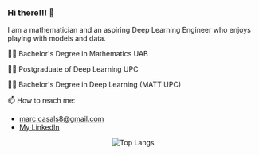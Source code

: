 ### Hi there!!! 👋

I am a mathematician and an aspiring Deep Learning Engineer who enjoys playing with models and data.

:man_student: Bachelor's Degree in Mathematics UAB 

:man_student: Postgraduate of Deep Learning UPC

:man_technologist: Bachelor's Degree in Deep Learning (MATT UPC)


📫 How to reach me: 
* marc.casals8@gmail.com
* [My LinkedIn](https://www.linkedin.com/in/marc-casals-salvador/)


<div align="center">
  <img src="https://github-readme-stats.vercel.app/api/top-langs/?username=marccasals98&layout=compact&theme=default&langs_count=10" alt="Top Langs" />
</div>



<!--
**marccasals98/marccasals98** is a ✨ _special_ ✨ repository because its `README.md` (this file) appears on your GitHub profile.

Here are some ideas to get you started:

- 🔭 I’m currently working on ...
- 🌱 I’m currently learning ...
- 👯 I’m looking to collaborate on ...
- 🤔 I’m looking for help with ...
- 💬 Ask me about ...
- 📫 How to reach me: ...
- 😄 Pronouns: ...
- ⚡ Fun fact: ...
-->
